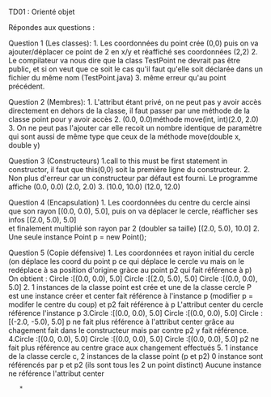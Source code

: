 TD01 : Orienté objet

Répondes aux questions :

Question 1 (Les classes):
	1. Les coordonnées du point crée (0,0) puis on va ajouter/déplacer ce point de 2 en x/y
	   et réaffiché ses coordonnées (2,2)
	2. Le compilateur va nous dire que la class TestPoint ne devrait pas être public, et si on veut que ce soit le cas
	   qu'il faut qu'elle soit déclarée dans un fichier du même nom (TestPoint.java)
	3. même erreur qu'au point précédent.
	
Question 2 (Membres):
	1. L'attribut étant privé, on ne peut pas y avoir accès directement en dehors de la classe, il faut passer par une méthode de la classe point pour y avoir accès
	2. (0.0, 0.0)méthode move(int, int)(2.0, 2.0)
	3. On ne peut pas l'ajouter car elle recoit un nombre identique de paramètre qui sont aussi de même type que ceux de la méthode move(double x, double y)
	
Question 3 (Constructeurs)
	1.call to this must be first statement in constructor, il faut que this(0,0) soit la première ligne du constructeur.
	2. Non plus d'erreur car un constructeur par défaut est fourni. Le programme affiche (0.0, 0.0) (2.0, 2.0)
	3. (10.0, 10.0) (12.0, 12.0)

Question 4 (Encapsulation)
	1. Les coordonnées du centre du cercle ainsi que son rayon [(0.0, 0.0), 5.0],
	   puis on va déplacer le cercle, réafficher ses infos [(2.0, 5.0), 5.0]   
	   et finalement multiplié son rayon par 2 (doubler sa taille) [(2.0, 5.0), 10.0]
	2. Une seule instance Point p = new Point();

Question 5 (Copie défensive)
	1. Les coordonnées et rayon initial du cercle (on déplace les coord du point p ce qui déplace le cercle vu mais on
	   le redéplace à sa position d'origine gràce au point p2 qui fait référence à p)
	   On obtient :
       Circle :[(0.0, 0.0), 5.0]
       Circle :[(2.0, 5.0), 5.0]
       Circle :[(0.0, 0.0), 5.0]
	2. 1 instances de la classe point est crée et une de la classe cercle
	   P est une instance créer et center fait référence à l'instance p (modifier p = modifer le centre du coup) et p2 fait référence à p
	   L'attribut center du cercle référence l'instance p
	3.Circle :[(0.0, 0.0), 5.0]
      Circle :[(0.0, 0.0), 5.0]
      Circle :[(-2.0, -5.0), 5.0]
      p ne fait plus référence à l'attribut center grâce au chagement fait dans le constructeur mais par contre p2
      y fait référence.
    4.Circle :[(0.0, 0.0), 5.0]
      Circle :[(0.0, 0.0), 5.0]
      Circle :[(0.0, 0.0), 5.0]
      p2 ne fait plus référence au centre grace aux changement effectués
    5. 1 instance de la classe cercle c, 2 instances de la classe point (p et p2)
       0 instance sont référencés par p et p2 (ils sont tous les 2 un point distinct)
       Aucune instance ne référence l'attribut center

       *
